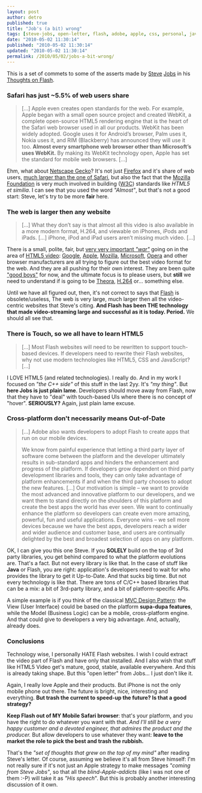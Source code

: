 ```yaml
---
layout: post
author: detro
published: true
title: "Job's (a bit) wrong"
tags: [steve-jobs, open-letter, flash, adobe, apple, css, personal, javascript, it, libraries, frameworks, html5, english, technology, thoughts, view]
date: "2010-05-02 11:30:14"
published: "2010-05-02 11:30:14"
updated: "2010-05-02 11:30:14"
permalink: /2010/05/02/jobs-a-bit-wrong/
---
```


This is a set of commets to some of the asserts made by <a href="http://en.wikipedia.org/wiki/Steve_Jobs">Steve</a> <a href="http://www.apple.com/pr/bios/jobs.html">Jobs</a> in his <a href="http://www.apple.com/hotnews/thoughts-on-flash/">Thoughts on Flash</a>.

<h3>Safari has just ~5.5% of web users share</h3>
<blockquote>
[...] Apple even creates open standards for the web. For example, Apple began with a small open source project and created WebKit, a complete open-source HTML5 rendering engine that is the heart of the Safari web browser used in all our products. WebKit has been widely adopted. Google uses it for Android’s browser, Palm uses it, Nokia uses it, and RIM (Blackberry) has announced they will use it too. <strong>Almost every smartphone web browser other than Microsoft’s uses WebKit.</strong> By making its WebKit technology open, Apple has set the standard for mobile web browsers. [...]
</blockquote>
Ehm, what about <a href="https://developer.mozilla.org/en/Gecko">Netscape Gecko</a>? It's not just <a href="http://www.mozilla.com/en-US/firefox/firefox.html">Firefox</a> and it's share of web users, <a href="http://en.wikipedia.org/wiki/Usage_share_of_web_browsers">much larger than the one of Safari</a>, but also the fact that the <a href="http://www.mozilla.org/foundation/">Mozilla Foundation</a> is very much involved in building (<a href="http://www.w3.org/">W3C</a>) standards like <em>HTML5 et similia</em>.
I can see that you used the word <em>"Almost"</em>, but that's not a good start: Steve, let's try to be more <strong>fair</strong> here.
<!--more-->
<h3>The web is larger then any website</h3>
<blockquote>
[...]
What they don’t say is that almost all this video is also available in a more modern format, H.264, and viewable on iPhones, iPods and iPads. [...]
iPhone, iPod and iPad users aren’t missing much video.
[...]
</blockquote>
There is a small, polite, fair, but <a href="http://yro.slashdot.org/story/10/04/30/237238/Steve-Jobs-Hints-At-Theora-Lawsuit">very very important <em>"war"</em></a> going on in the area of <a href="http://en.wikipedia.org/wiki/HTML5_video">HTML5 video</a>: <a href="http://www.google.com/">Google</a>, <a href="http://www.apple.com/">Apple</a>, <a href="http://www.mozilla.org/">Mozilla</a>, <a href="http://www.microsoft.com">Microsoft</a>, <a href="http://www.opera.com">Opera</a> and other browser manufacturers are all trying to figure out the best video format for the web. And they are all pushing for their own interest. They are been quite <a href="http://www.engadget.com/2010/04/30/microsoft-weighs-in-the-future-of-the-web-is-html5/">"good boys"</a> for now, and the ultimate focus is to please users, but <strong>still</strong> we need to understand if is going to be <a href="http://www.theora.org/">Theora</a>, <a href="http://www.apple.com/quicktime/technologies/h264/">H.264</a> or... something else.

Until we have all figured out, then, it's not correct to says that <a href="http://www.adobe.com/products/flash/">Flash</a> is obsolete/useless, The web is very large, much larger then all the video-centric websites that Steve's citing. <strong>And Flash has been THE technology that made video-streaming large and successful as it is today. Period.</strong> We should all see that.

<h3>There is Touch, so we all have to learn HTML5</h3>
<blockquote>
[...]
Most Flash websites will need to be rewritten to support touch-based devices. If developers need to rewrite their Flash websites, why not use modern technologies like HTML5, CSS and JavaScript?
[...]
</blockquote>
I LOVE HTML5 (and related technologies). I really do. And in my work I focused on <em>"the C++ side"</em> of this stuff in the last 2yy. It's <em>"my thing"</em>. But <strong>here Jobs is just plain lame</strong>. Developers should move away from Flash, now that they have to "deal" with touch-based UIs where there is no concept of "hover". <strong>SERIOUSLY?</strong> Again, just plain lame excuse.

<h3>Cross-platform don't necessarily means Out-of-Date</h3>
<blockquote>
[...]
Adobe also wants developers to adopt Flash to create apps that run on our mobile devices.

We know from painful experience that letting a third party layer of software come between the platform and the developer ultimately results in sub-standard apps and hinders the enhancement and progress of the platform. If developers grow dependent on third party development libraries and tools, they can only take advantage of platform enhancements if and when the third party chooses to adopt the new features.
[...]
Our motivation is simple – we want to provide the most advanced and innovative platform to our developers, and we want them to stand directly on the shoulders of this platform and create the best apps the world has ever seen. We want to continually enhance the platform so developers can create even more amazing, powerful, fun and useful applications. Everyone wins – we sell more devices because we have the best apps, developers reach a wider and wider audience and customer base, and users are continually delighted by the best and broadest selection of apps on any platform.
</blockquote>
OK, I can give you this one Steve. If you <strong>SOLELY</strong> build on the top of 3rd party libraries, you get behind compared to what the platform evolutions are. That's a fact.
But not every library is like that. In the case of stuff like <strong>Java</strong> or Flash, you are right: application's developers need to wait for who provides the library to get it Up-to-Date. And that sucks big time. But not every technology is like that.
There are tons of C/C++ based libraries that can be a mix: a bit of 3rd-party library, and a bit of platform-specific APIs.

A simple example is if you think of the classical <a href="http://en.wikipedia.org/wiki/Model%E2%80%93view%E2%80%93controller">MVC Design Pattern</a>: the View (User Interface) could be based on the platform <strong>supa-dupa features</strong>, while the Model (Business Logic) can be a mobile, cross-platform engine. And that could give to developers a very big advantage. And, actually, already does.

<h3>Conclusions</h3>
Technology wise, I personally HATE Flash websites. I wish I could extract the video part of Flash and have only that installed. And I also wish that stuff like HTML5 Video get's mature, good, stable, available everywhere. And this is already taking shape. But this "open letter" from Jobs... I just don't like it.

Again, I really love Apple and their products. But iPhone is not the only mobile phone out there. The future is bright, nice, interesting and everything. <strong>But trash the current to speed-up the future? Is that a good strategy?</strong>

<strong>Keep Flash out of MY Mobile Safari browser</strong>: that's your platform, and you have the right to do whatever you want with that. <em>And I'll still be a very happy customer and a devoted engineer, that admires the product and the producer.</em> But allow developers to use whatever they want: <strong>leave to the market the role to pick the best and trash the rubbish.</strong>

That's the <em>"set of thoughts that grew on the top of my mind"</em> after reading Steve's letter. Of course, assuming we believe it's all from Steve himself: I'm not really sure if it's not just an Apple strategy to make messages <em>"coming from Steve Jobs"</em>, so that all the <em>blind-Apple-addicts</em> (like I was not one of them :-P) will take it as <em>"His speech</em>". But this is probably another interesting discussion of it own.
